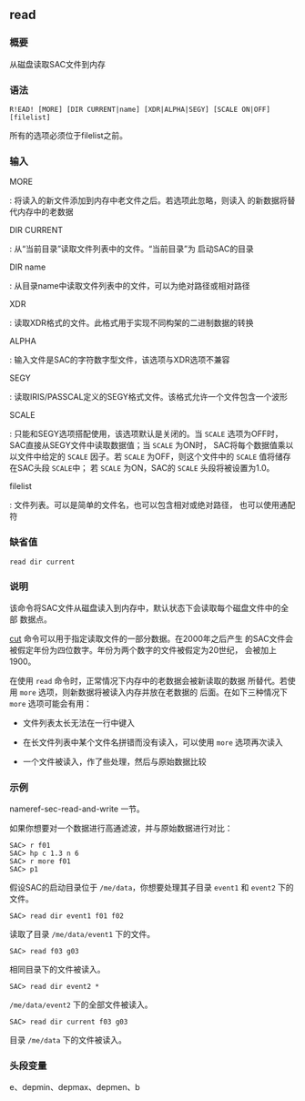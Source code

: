 ## read 

### 概要

从磁盘读取SAC文件到内存

### 语法

``` {.bash}
R!EAD! [MORE] [DIR CURRENT|name] [XDR|ALPHA|SEGY] [SCALE ON|OFF] [filelist]
```

所有的选项必须位于filelist之前。

### 输入

MORE

:   将读入的新文件添加到内存中老文件之后。若选项此忽略，则读入
    的新数据将替代内存中的老数据

DIR CURRENT

:   从“当前目录”读取文件列表中的文件。“当前目录”为 启动SAC的目录

DIR name

:   从目录name中读取文件列表中的文件，可以为绝对路径或相对路径

XDR

:   读取XDR格式的文件。此格式用于实现不同构架的二进制数据的转换

ALPHA

:   输入文件是SAC的字符数字型文件，该选项与XDR选项不兼容

SEGY

:   读取IRIS/PASSCAL定义的SEGY格式文件。该格式允许一个文件包含一个波形

SCALE

:   只能和SEGY选项搭配使用，该选项默认是关闭的。当 `SCALE`
    选项为OFF时，SAC直接从SEGY文件中读取数据值；当 `SCALE` 为ON时，
    SAC将每个数据值乘以以文件中给定的 `SCALE` 因子。若 `SCALE`
    为OFF，则这个文件中的 `SCALE` 值将储存在SAC头段 `SCALE`中； 若
    `SCALE` 为ON，SAC的 `SCALE` 头段将被设置为1.0。

filelist

:   文件列表。可以是简单的文件名，也可以包含相对或绝对路径，
    也可以使用通配符

### 缺省值

``` {.bash}
read dir current
```

### 说明

该命令将SAC文件从磁盘读入到内存中，默认状态下会读取每个磁盘文件中的全部
数据点。

[cut](/commands/cut.md)
命令可以用于指定读取文件的一部分数据。在2000年之后产生
的SAC文件会被假定年份为四位数字。年份为两个数字的文件被假定为20世纪，
会被加上1900。

在使用 `read` 命令时，正常情况下内存中的老数据会被新读取的数据
所替代。若使用 `more` 选项，则新数据将被读入内存并放在老数据的
后面。在如下三种情况下 `more` 选项可能会有用：

-   文件列表太长无法在一行中键入

-   在长文件列表中某个文件名拼错而没有读入，可以使用 `more` 选项再次读入

-   一个文件被读入，作了些处理，然后与原始数据比较

### 示例

nameref-sec-read-and-write 一节。

如果你想要对一个数据进行高通滤波，并与原始数据进行对比：

``` {.bash}
SAC> r f01
SAC> hp c 1.3 n 6
SAC> r more f01
SAC> p1
```

假设SAC的启动目录位于 `/me/data`，你想要处理其子目录 `event1` 和
`event2` 下的文件。

``` {.bash}
SAC> read dir event1 f01 f02
```

读取了目录 `/me/data/event1` 下的文件。

``` {.bash}
SAC> read f03 g03
```

相同目录下的文件被读入。

``` {.bash}
SAC> read dir event2 *
```

`/me/data/event2` 下的全部文件被读入。

``` {.bash}
SAC> read dir current f03 g03
```

目录 `/me/data` 下的文件被读入。

### 头段变量

e、depmin、depmax、depmen、b
